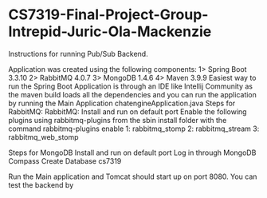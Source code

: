 # CS7319-Final-Project-Group-Intrepid-Juric-Ola-Mackenzie

Instructions for running Pub/Sub Backend.

Application was created using the following components:
1> Spring Boot 3.3.10
2> RabbitMQ 4.0.7
3> MongoDB 1.4.6
4> Maven 3.9.9
Easiest way to run the Spring Boot Application is through an IDE like Intellij Community as the maven build loads all the dependencies and you can run the application by running the Main Application chatengineApplication.java
Steps for RabbitMQ:
    RabbitMQ:
    Install and run on default port
    Enable the following plugins using rabbitmq-plugins from the sbin install folder with the command rabbitmq-plugins enable <plugin-name>
    1: rabbitmq_stomp
    2: rabbitmq_stream
    3: rabbitmq_web_stomp

 Steps for MongoDB
    Install and run on default port
    Log in through MongoDB Compass
    Create Database cs7319

Run the Main application and Tomcat should start up on port 8080.
You can test the backend by 
